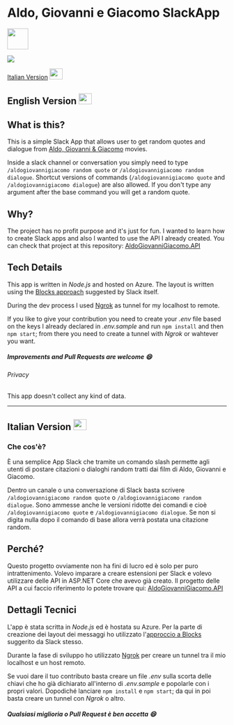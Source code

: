 # Aldo, Giovanni e Giacomo SlackApp 
<a href="https://slack.com/oauth/authorize?client_id=744917847047.745107739717&scope=commands,bot,chat:write:bot"><img src="https://www.eletype.com/wp-content/uploads/Add-to-Slack-Button@2x.png" height="48"></a>

![](https://media.giphy.com/media/Rl5QI9hgpOYGEZNIay/giphy.gif)

[Italian Version](#italian-version-) <img src="https://emojipedia-us.s3.dualstack.us-west-1.amazonaws.com/thumbs/120/google/146/flag-for-italy_1f1ee-1f1f9.png" width="30" height="25">

## English Version <img src="https://emojipedia-us.s3.dualstack.us-west-1.amazonaws.com/thumbs/120/google/146/flag-for-united-kingdom_1f1ec-1f1e7.png" width="30" height="25">
## What is this?
This is a simple Slack App that allows user to get random quotes and dialogue from [Aldo, Giovanni & Giacomo](https://en.wikipedia.org/wiki/Aldo,_Giovanni_%26_Giacomo) movies.

Inside a slack channel or conversation you simply need to type ```/aldogiovannigiacomo random quote``` or ```/aldogiovannigiacomo random dialogue```. 
Shortcut versions of commands (```/aldogiovannigiacomo quote``` and ```/aldogiovannigiacomo dialogue```) are also allowed.
If you don't type any argument after the base command you will get a random quote.

## Why?
The project has no profit purpose and it's just for fun. I wanted to learn how to create Slack apps and also I wanted to use the API I already created. You can check that project at this repository: [AldoGiovanniGiacomo.API](https://github.com/giuseppebrb/AldoGiovanniGiacomo.API)

##  Tech Details
This app is written in *Node.js* and hosted on Azure.
The layout is written using the [Blocks approach](https://api.slack.com/block-kit) suggested by Slack itself.

During the dev process I used [Ngrok](https://ngrok.com) as tunnel for my localhost to remote.

If you like to give your contribution you need to create your *.env* file based on the keys I already declared in *.env.sample* and run ```npm install``` and then ```npm start```; from there you need to create a tunnel with *Ngrok* or wahtever you want.

##### Improvements and Pull Requests are welcome :smile:

###### Privacy
This app doesn't collect any kind of data.

---------------------------------------

## Italian Version <img src="https://emojipedia-us.s3.dualstack.us-west-1.amazonaws.com/thumbs/120/google/146/flag-for-italy_1f1ee-1f1f9.png" width="30" height="25">

### Che cos'è?
È una semplice App Slack che tramite un comando slash permette agli utenti di postare citazioni o dialoghi random tratti dai film di Aldo, Giovanni e Giacomo.

Dentro un canale o una conversazione di Slack basta scrivere ```/aldogiovannigiacomo random quote``` o ```/aldogiovannigiacomo random dialogue```.
Sono ammesse anche le versioni ridotte dei comandi e cioè ```/aldogiovannigiacomo quote``` e ```/aldogiovannigiacomo dialogue```. Se non si digita nulla dopo il comando di base allora verrà postata una citazione random.

## Perché?
Questo progetto ovviamente non ha fini di lucro ed è solo per puro intrattenimento. Volevo imparare a creare estensioni per Slack e volevo utilizzare delle API in ASP.NET Core che avevo già creato. Il progetto delle API a cui faccio riferimento lo potete trovare qui: [AldoGiovanniGiacomo.API](https://github.com/giuseppebrb/AldoGiovanniGiacomo.API)

## Dettagli Tecnici
L'app è stata scritta in *Node.js* ed è hostata su Azure.
Per la parte di creazione dei layout dei messaggi ho utilizzato l'[approccio a Blocks](https://api.slack.com/block-kit) suggerito da Slack stesso.

Durante la fase di sviluppo ho utilizzato [Ngrok](https://ngrok.com) per creare un tunnel tra il mio localhost e un host remoto.

Se vuoi dare il tuo contributo basta creare un file *.env* sulla scorta delle chiavi che ho già dichiarato all'interno di *.env.sample* e popolarle con i propri valori. Dopodiché lanciare ```npm install``` e ```npm start```; da qui in poi basta creare un tunnel con *Ngrok* o altro.
##### Qualsiasi miglioria o Pull Request è ben accetta :smile:
